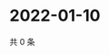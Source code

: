 # 2022-01-10

共 0 条

<!-- BEGIN WEIBO -->
<!-- 最后更新时间 Mon Jan 10 2022 08:16:36 GMT+0800 (China Standard Time) -->

<!-- END WEIBO -->
